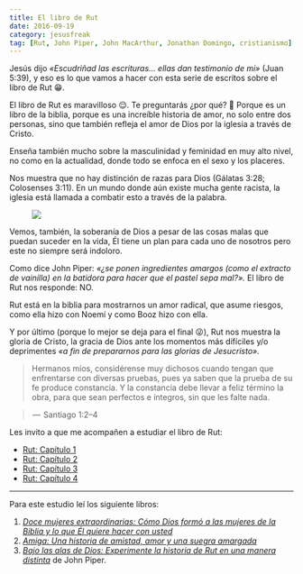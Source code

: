 ```yaml
---
title: El libro de Rut
date: 2016-09-19
category: jesusfreak
tag: [Rut, John Piper, John MacArthur, Jonathan Domingo, cristianismo]
---
```


Jesús dijo *«Escudriñad las escrituras… ellas dan testimonio de mi»* (Juan 5:39), y eso es lo que vamos a hacer con esta serie de escritos sobre el libro de Rut 😁.

El libro de Rut es maravilloso 😌. Te preguntarás ¿por qué? 🤔 Porque es un libro de la biblia, porque es una increíble historia de amor, no solo entre dos personas, sino que también refleja el amor de Dios por la iglesia a través de Cristo.

Enseña también mucho sobre la masculinidad y feminidad en muy alto nivel, no como en la actualidad, donde todo se enfoca en el sexo y los placeres.

Nos muestra que no hay distinción de razas para Dios (Gálatas 3:28; Colosenses 3:11). En un mundo donde aún existe mucha gente racista, la iglesia está llamada a combatir esto a través de la palabra.

<figure>

![](https://cdn-images-1.medium.com/max/600/1*09bAvRWA1F_htj3520HWzw.png)

</figure>

Vemos, también, la soberanía de Dios a pesar de las cosas malas que puedan suceder en la vida, Él tiene un plan para cada uno de nosotros pero este no siempre será indoloro.

Como dice John Piper: *«¿se ponen ingredientes amargos (como el extracto de vainilla) en la batidora para hacer que el pastel sepa mal?».* El libro de Rut nos responde: NO.

Rut está en la biblia para mostrarnos un amor radical, que asume riesgos, como ella hizo con Noemí y como Booz hizo con ella.

Y por último (porque lo mejor se deja para el final 😜), Rut nos muestra la gloria de Cristo, la gracia de Dios ante los momentos más difíciles y/o deprimentes *«a fin de prepararnos para las glorias de Jesucristo».*

> Hermanos míos, considérense muy dichosos cuando tengan que enfrentarse con diversas pruebas, pues ya saben que la prueba de su fe produce constancia. Y la constancia debe llevar a feliz término la obra, para que sean perfectos e íntegros, sin que les falte nada.

>  —  Santiago 1:2–4

Les invito a que me acompañen a estudiar el libro de Rut:

- [Rut: Capítulo 1](http://lavaldi.com/jesusfreak/rut-1)
- [Rut: Capítulo 2](http://lavaldi.com/jesusfreak/rut-2)
- [Rut: Capítulo 3](http://lavaldi.com/jesusfreak/rut-3)
- [Rut: Capítulo 4](http://lavaldi.com/jesusfreak/rut-4)

* * *

Para este estudio leí los siguiente libros:

1. [*Doce mujeres extraordinarias: Cómo Dios formó a las mujeres de la Biblia y lo que Él quiere hacer con usted*](https://amzn.com/0881139629)
2. [*Amiga: Una historia de amistad, amor y una suegra amargada*](https://amzn.com/B016VD3HJ0)
3. [*Bajo las alas de Dios: Experimente la historia de Rut en una manera distinta*](https://amzn.com/B01K3L8KHU) de John Piper.
